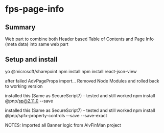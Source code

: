 # fps-page-info

## Summary
Web part to combine both Header based Table of Contents and Page Info (meta data) into same web part


## Setup and install
yo @microsoft/sharepoint
npm install
npm install react-json-view

after failed AdvPageProps import...
Removed Node Modules and rolled back to working version

installed this (Same as SecureScript7) - tested and still worked
npm install @pnp/sp@2.11.0 --save

installed this (Same as SecureScript7) - tested and still worked
npm install @pnp/spfx-property-controls --save --save-exact

NOTES:
Imported all Banner logic from AlvFinMan project